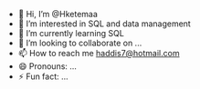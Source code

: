 - 👋 Hi, I’m @Hketemaa
- 👀 I’m interested in SQL and data management
- 🌱 I’m currently learning  SQL
- 💞️ I’m looking to collaborate on ...
- 📫 How to reach me  haddis7@hotmail.com
- 😄 Pronouns: ...
- ⚡ Fun fact: ...

<!---
Hketemaa/Hketemaa is a ✨ special ✨ repository because its `README.md` (this file) appears on your GitHub profile.
You can click the Preview link to take a look at your changes.
--->

